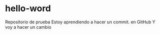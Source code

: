 # hello-word
Repositorio de prueba
Estoy aprendiendo a hacer un commit. en GitHub
Y voy a hacer un cambio
